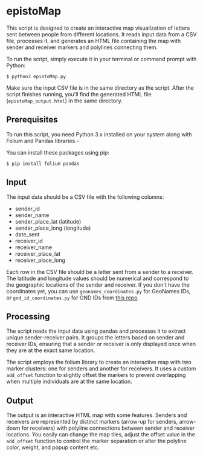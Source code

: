 # epistoMap

This script is designed to create an interactive map visualization of letters sent between people from different locations. It reads input data from a CSV file, processes it, and generates an HTML file containing the map with sender and receiver markers and polylines connecting them.

To run the script, simply execute it in your terminal or command prompt with Python:

`$ python3 epistoMap.py` 

Make sure the input CSV file is in the same directory as the script. After the script finishes running, you'll find the generated HTML file (`epistoMap_output.html`) in the same directory.

## Prerequisites

To run this script, you need Python 3.x installed on your system along with Folium and Pandas libraries.-   

You can install these packages using pip:

`$ pip install folium pandas` 

## Input

The input data should be a CSV file with the following columns:
-   sender_id
-   sender_name
-   sender_place_lat (latitude)
-   sender_place_long (longitude)
-   date_sent
-   receiver_id
-   receiver_name
-   receiver_place_lat
-   receiver_place_long

Each row in the CSV file should be a letter sent from a sender to a receiver. The latitude and longitude values should be numerical and correspond to the geographic locations of the sender and receiver.
If you don't have the coordinates yet, you can use `geonames_coordinates.py` for GeoNames IDs, or `gnd_id_coordinates.py` for GND IDs from [this repo](https://github.com/sgoettel/teihdr2csv).



## Processing

The script reads the input data using pandas and processes it to extract unique sender-receiver pairs. It groups the letters based on sender and receiver IDs, ensuring that a sender or receiver is only displayed once when they are at the exact same location.

The script employs the folium library to create an interactive map with two marker clusters: one for senders and another for receivers. It uses a custom `add_offset` function to slightly offset the markers to prevent overlapping when multiple individuals are at the same location.

## Output

The output is an interactive HTML map with some features.  Senders and receivers are represented by distinct markers (arrow-up for senders, arrow-down for receivers) with polyline connections between sender and receiver locations. You easily can change the map tiles, adjust the offset value in the `add_offset` function to control the marker separation or alter the polyline color, weight, and popup content etc.
